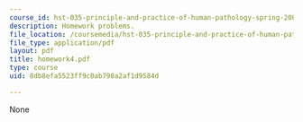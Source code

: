 ```yaml
---
course_id: hst-035-principle-and-practice-of-human-pathology-spring-2003
description: Homework problems.
file_location: /coursemedia/hst-035-principle-and-practice-of-human-pathology-spring-2003/8db8efa5523ff9c0ab798a2af1d9584d_homework4.pdf
file_type: application/pdf
layout: pdf
title: homework4.pdf
type: course
uid: 8db8efa5523ff9c0ab798a2af1d9584d

---
```

None